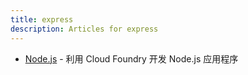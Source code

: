```yaml
---
title: express
description: Articles for express
---
```


* [Node.js](/frameworks/nodejs/nodejs.html) - 利用 Cloud Foundry 开发 Node.js 应用程序
